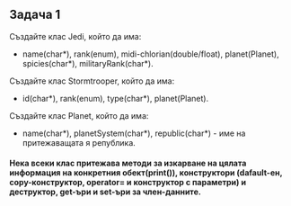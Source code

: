 
## **Задача 1**

Създайте клас Jedi, който да има:
- name(char\*), rank(enum), midi-chlorian(double/float), planet(Planet), spicies(char\*), militaryRank(char\*).

Създайте клас Stormtrooper, който да има:
- id(char\*), rank(enum), type(char\*), planet(Planet).

Създайте клас Planet, който да има:
- name(char\*), planetSystem(char\*), republic(char\*) - име на притежаващата я република.

#### Нека всеки клас притежава методи за изкарване на цялата информация на конкретния обект(print()), конструктори (dafault-ен, copy-конструктор, operator= и конструктор с параметри) и деструктор, get-ъри и set-ъри за член-данните.